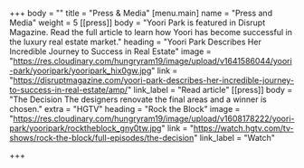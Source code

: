 +++
body = ""
title = "Press & Media"
[menu.main]
name = "Press and Media"
weight = 5
[[press]]
body = "Yoori Park is featured in Disrupt Magazine. Read the full article to learn how Yoori has become successful in the luxury real estate market."
heading = "Yoori Park Describes Her Incredible Journey to Success in Real Estate"
image = "https://res.cloudinary.com/hungryram19/image/upload/v1641586044/yoori-park/yooripark/yooripark_hix0gw.jpg"
link = "https://disruptmagazine.com/yoori-park-describes-her-incredible-journey-to-success-in-real-estate/amp/"
link_label = "Read article"
[[press]]
body = "The Decision The designers renovate the final areas and a winner is chosen."
extra = "HGTV"
heading = "Rock the Block"
image = "https://res.cloudinary.com/hungryram19/image/upload/v1608178222/yoori-park/yooripark/rocktheblock_gny0tw.jpg"
link = "https://watch.hgtv.com/tv-shows/rock-the-block/full-episodes/the-decision"
link_label = "Watch"

+++
